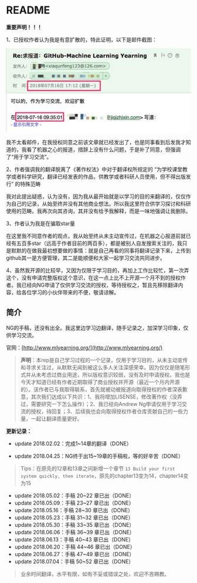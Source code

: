 # README

**重要声明！！！**

1、已授权作者认为我是有意扩散的，特此证明，以下是邮件截图：

![mly](mly.jpg)

我不太看邮件，在我授权同意之前该文章就已经发出了，也是同事看到后发我才知道的，我看了机器之心的报道，措辞上没有什么问题，于是补了同意，但强调了“用于学习交流”。

2、作者强调我的翻译脱离了《著作权法》中对于翻译权所规定的 “为学校课堂教学或者科学研究，翻译已经发表的作品，供教学或者科研人员使用，但不得出版发行” 的特殊范畴

我对此提出疑惑，认为没有，因为我从最开始就是以学习的目的来翻译的，仅仅作为自己的记录，从始至终并没有其他商业想法。所以我这里符合供学习探讨和科研使用的范畴。我再次向其咨询，其并没有给予我解释，而是一味地强调让我删除。

3、作者认为我是在骗取star量

在这里我不同意作者的观点，我从始至终从未主动宣传过，在机器之心报道前就已经有五百多star（远高于作者目前的两百多），都是被别人自发搜索关注的，我只是默默的在做我最初想要做的事情：就是自己再看的同事将翻译记录下来，上传到github其一是方便管理，其二是能顺便和大家一起学习交流共同进步。

4、虽然我开源的比较早，又因为仅限于学习目的，再加上工作比较忙，第一次弄这个，没有申请完整版权这个意识，在这一点上比不上开源一个月不到的授权作者。我已经向NG申请了仅供学习交流的授权，等待授权之，暂且先移除翻译内容，给各位学习的小伙伴带来的不便，敬请谅解。

## 简介

NG的手稿，还没有出全。我这里边学习边翻译，随手记录之，加深学习印象，仅供学习交流。 

官网：[http://www.mlyearning.org/](http://www.mlyearning.org/)

> **声明**：本rep是自己学习过程的一个记录，仅用于学习目的，从未主动宣传和寻求关注过，从默默无闻到被这么多人关注深感荣幸。因为仅仅是随笔形式并从未考虑过商业用途，所以版权意识较弱，没有及时申请授权。我也是今天才知道已经有作者近期取得了商业授权并开源（最近一个月内开源的）。该作者已与我取得联系，首先就被动被报道向取得授权的作者深表歉意，其次我们达成以下共识：1、我将增加LISENSE，修改著作权（没弄过，需要研究一下怎么操作）；2、我已经向Andrew Ng申请仅用于学习交流的授权，待回复；3、后续我也会向取得授权作者仓库贡献自己的一些力量，一起让翻译质量更好。

**更新记录：**

- update 2018.02.02：完成1~14章的翻译（DONE）

- update 2018.04.25：NG终于出15~19章的手稿啦，等的好辛苦（DONE）

> Tips：在原先的12章和13章之间新增一个章节 `13 Build your first system quickly, then iterate`，原先的chapter13变为14，chapter14变为15

- update 2018.05.02：手稿 20~22 章已出（DONE）
- update 2018.05.09：手稿 23~27 章已出（DONE）
- update 2018.05.16：手稿 28~30 章已出（DONE）
- update 2018.05.23：手稿 31~32 章已出（DONE）
- update 2018.05.30：手稿 33~35 章已出（DONE）
- update 2018.06.06：手稿 36~39 章已出（DONE）
- update 2018.06.13：手稿 40~43 章已出（DONE）
- update 2018.06.20：手稿 44~46 章已出（DONE）
- update 2018.06.27：手稿 47~49 章已出（DONE）
- update 2018.07.04：手稿 50~52 章已出（DONE）

> 业余时间翻译，水平有限，如有不妥或错误之处，欢迎不吝赐教。
